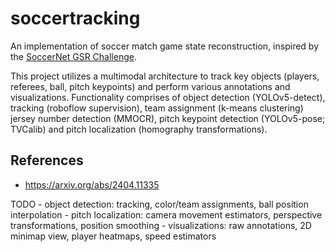 # soccertracking

An implementation of soccer match game state reconstruction, inspired by the [SoccerNet GSR Challenge](https://www.soccer-net.org/tasks/game-state-reconstruction).

This project utilizes a multimodal architecture to track key objects (players, referees, ball, pitch keypoints) and perform various annotations and visualizations. Functionality comprises of object detection (YOLOv5-detect), tracking (roboflow supervision), team assignment (k-means clustering) jersey number detection (MMOCR), pitch keypoint detection (YOLOv5-pose; TVCalib) and pitch localization (homography transformations).

## References
- https://arxiv.org/abs/2404.11335


TODO
    - object detection: tracking, color/team assignments, ball position interpolation
    - pitch localization: camera movement estimators, perspective transformations, position smoothing
    - visualizations: raw annotations, 2D minimap view, player heatmaps, speed estimators 
